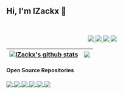 ## Hi, I'm lZackx 👋

<p align="center">
  <br><br>
  <a href="https://github.com/lzackx">
    <img src="https://badges.pufler.dev/visits/lzackx/lzackx?style=flat-square&color=black&logo=github">
  </a>
  <a href="https://github.com/lzackx">
    <img src="https://badges.pufler.dev/years/lzackx?style=flat-square&color=black&logo=github">
  </a>
  <a href="https://github.com/lzackx?tab=repositories">
    <img src="https://badges.pufler.dev/repos/lzackx?style=flat-square&color=black&logo=github">
  </a>
  <a href="https://github.com/lzackx">
    <img src="https://badges.pufler.dev/commits/monthly/lzackx?style=flat-square&color=black&logo=github">
  </a>
</p>

| <a href="https://github.com/lzackx/github-readme-stats"><img align="center" src="https://github-readme-stats.vercel.app/api?username=lzackx&show_icons=true&include_all_commits=true&theme=github_dark&hide_border=true&count_private=true" alt="lZackx's github stats" /></a> | <a href="https://github.com/lzackx/github-readme-stats"><img align="center" src="https://github-readme-stats.vercel.app/api/top-langs/?username=lzackx&layout=compact&theme=github_dark" /></a> |
| ------------- | ------------- |

#### Open Source Repositories

<a href="https://github.com/lzackx/Zequest">
  <img align="center" src="https://github-readme-stats.vercel.app/api/pin/?username=lzackx&repo=lzackx.github.io&theme=github_dark" />
</a>
<a href="https://github.com/lzackx/Zequest">
  <img align="center" src="https://github-readme-stats.vercel.app/api/pin/?username=lzackx&repo=Zouter&theme=github_dark" />
</a>
<a href="https://github.com/lzackx/Zequest">
  <img align="center" src="https://github-readme-stats.vercel.app/api/pin/?username=lzackx&repo=Zequest&theme=github_dark" />
</a>
<a href="https://github.com/lzackx/Zequest">
  <img align="center" src="https://github-readme-stats.vercel.app/api/pin/?username=lzackx&repo=Zopup&theme=github_dark" />
</a>
<a href="https://github.com/lzackx/Zequest">
  <img align="center" src="https://github-readme-stats.vercel.app/api/pin/?username=lzackx&repo=Zcripts&theme=github_dark" />
</a>
<a href="https://github.com/lzackx/Zequest">
  <img align="center" src="https://github-readme-stats.vercel.app/api/pin/?username=lzackx&repo=Zatcher&theme=github_dark" />
</a>
